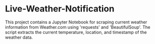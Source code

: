 # Live-Weather-Notification

This project contains a Jupyter Notebook for scraping current weather information from Weather.com using 'requests' and 'BeautifulSoup'. The script extracts the current temperature, location, and timestamp of the weather data.
